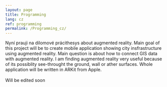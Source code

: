 ```yaml
---
layout: page
title: Programming
lang: cz
ref: programming
permalink: /Programming_cz/
---
```

Nyní prauji na dilomové prácithesys about augmented reality. Main goal of this project will be to create mobile application showing city insfrastructure using augmented reality. Main question is about how to connect GIS data with augmented reality. I am finding augmented reality very useful because of its possiblity see-throught the ground, wall or ather surfaces.
Whole application will be written in ARKit from Apple. 
<br><br>
Will be edited soon